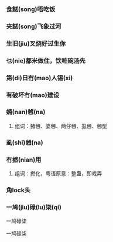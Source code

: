 ### 食餸(song)唔吃饭

### 夹餸(song)飞象过河

### 生旧(jiu)叉烧好过生你

### 乜(nie)都米做住，饮咗碗汤先

### 第(di)日冇(mao)人锡(xi)

### 有破坏冇(mao)建设

### 婻(nan)乸(na)
1. 组词：猪乸、婆乸、两仔乸、虱乸、乸型

### 虱(shi)乸(na)

### 冇撚(nian)用
1. 组词：撚化，粤语原意：整蛊，即戏弄

### 角lock头

### 一鸠(jiu)碌(lu)柒(qi)

一鸠碌柒

一鸠碌柒
